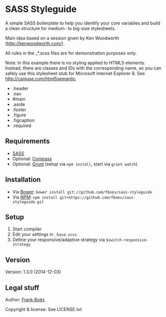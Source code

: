 SASS Styleguide
================

A simple SASS boilerplate to help you identify your core variables and build a clean structure for medium- to big-size stylesheets.

Main idea based on a session given by Ken Woodworth (http://kenwoodworth.com/).

All rules in the _*.scss files are for demonstration purposes only.

Note: In this example there is no styling applied to HTML5 elements. Instead, there are classes and IDs with the corresponding name, so you can safely use this stylesheet stub for Microsoft Internet Explorer 8. See http://caniuse.com/html5semantic

* .header
* .nav
* #main
* .aside
* .footer
* .figure
* .figcaption
* .required

Requirements
------------

* [SASS](http://sass-lang.com/)
* Optional: [Compass](http://compass-style.org/)
* Optional: [Grunt](http://gruntjs.com/) (setup via `npm install`, start via `grunt watch`)

Installation
------------

* Via [Bower](http://bower.io/): `bower install git://github.com/fboes/sass-styleguide`
* Via [NPM](https://www.npmjs.org/): `npm install git+https://github.com/fboes/sass-styleguide.git`

Setup
-----

1. Start compiler
2. Edit your settings in `_base.scss`
3. Define your responsive/adaptive strategy via `$switch-responsive-strategy`

Version
-------

Version: 1.3.0 (2014-12-03)

Legal stuff
-----------

Author: [Frank Boës](http://3960.org)

Copyright & license: See LICENSE.txt